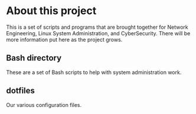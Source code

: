 # About this project
This is a set of scripts and programs that are brought together for Network Engineering, Linux System Administration, and CyberSecurity. There will be more information put here as the project grows.

## Bash directory
These are a set of Bash scripts to help with system administration work.

## dotfiles
Our various configuration files.
